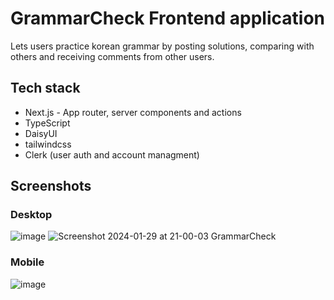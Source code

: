 # GrammarCheck Frontend application

Lets users practice korean grammar by posting solutions, comparing with others and receiving comments from other users.

## Tech stack
- Next.js - App router, server components and actions
- TypeScript
- DaisyUI
- tailwindcss
- Clerk (user auth and account managment)

## Screenshots
### Desktop
![image](https://github.com/devldm/grammar-check-go/assets/39243060/cafb4a69-e767-40d4-8b57-cd4c65c39201)
![Screenshot 2024-01-29 at 21-00-03 GrammarCheck](https://github.com/devldm/grammar-check-go/assets/39243060/52e01888-55f7-46fd-bb90-3eca639dc932)
### Mobile
![image](https://github.com/devldm/grammar-check-go/assets/39243060/5e400718-0c69-4231-9c34-3a6e625463f4)

